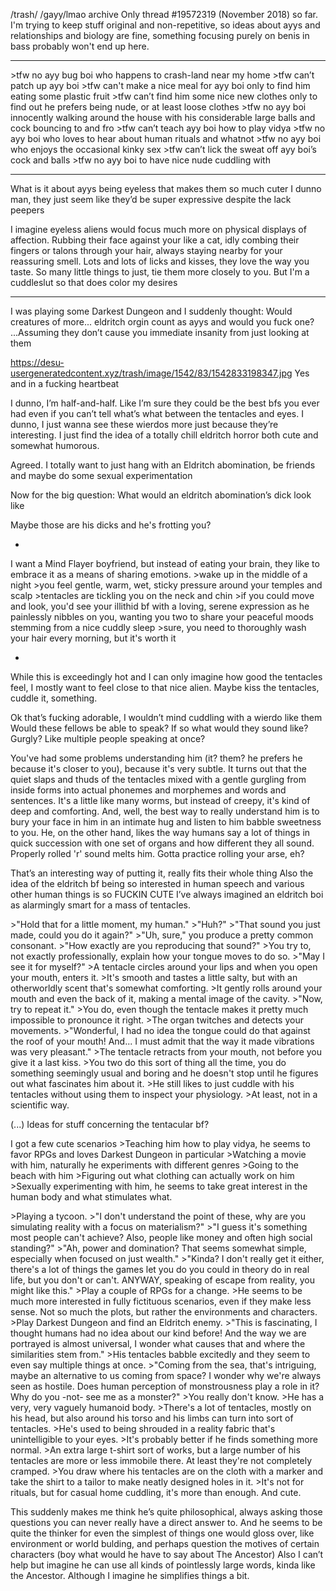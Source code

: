 /trash/ /gayy/lmao archive
Only thread #19572319 (November 2018) so far.
I'm trying to keep stuff original and non-repetitive, so ideas about ayys and relationships and biology are fine, something focusing purely on benis in bass probably won't end up here.

-----

\>tfw no ayy bug boi who happens to crash-land near my home
\>tfw can’t patch up ayy boi
\>tfw can't make a nice meal for ayy boi only to find him eating some plastic fruit
\>tfw can’t find him some nice new clothes only to find out he prefers being nude, or at least loose clothes
\>tfw no ayy boi innocently walking around the house with his considerable large balls and cock bouncing to and fro
\>tfw can’t teach ayy boi how to play vidya
\>tfw no ayy boi who loves to hear about human rituals and whatnot
\>tfw no ayy boi who enjoys the occasional kinky sex
\>tfw can’t lick the sweat off ayy boi’s cock and balls
\>tfw no ayy boi to have nice nude cuddling with

---

What is it about ayys being eyeless that makes them so much cuter
I dunno man, they just seem like they’d be super expressive despite the lack peepers

I imagine eyeless aliens would focus much more on physical displays of affection. Rubbing their face against your like a cat, idly combing their fingers or talons through your hair, always staying nearby for your reassuring smell. Lots and lots of licks and kisses, they love the way you taste. So many little things to just, tie them more closely to you. But I'm a cuddleslut so that does color my desires 

---

I was playing some Darkest Dungeon and I suddenly thought:
Would creatures of more... eldritch orgin count as ayys and would you fuck one?
...Assuming they don’t cause you immediate insanity from just looking at them 

https://desu-usergeneratedcontent.xyz/trash/image/1542/83/1542833198347.jpg
Yes and in a fucking heartbeat

I dunno, I’m half-and-half.
Like I’m sure they could be the best bfs you ever had even if you can’t tell what’s what between the tentacles and eyes.
I dunno, I just wanna see these wierdos more just because they’re interesting.
I just find the idea of a totally chill eldritch horror both cute and somewhat humorous. 

Agreed. I totally want to just hang with an Eldritch abomination, be friends and maybe do some sexual experimentation 

Now for the big question: What would an eldritch abomination’s dick look like 

Maybe those are his dicks and he's frotting you?

-

I want a Mind Flayer boyfriend, but instead of eating your brain, they like to embrace it as a means of sharing emotions.
\>wake up in the middle of a night
\>you feel gentle, warm, wet, sticky pressure around your temples and scalp
\>tentacles are tickling you on the neck and chin
\>if you could move and look, you'd see your illithid bf with a loving, serene expression as he painlessly nibbles on you, wanting you two to share your peaceful moods stemming from a nice cuddly sleep
\>sure, you need to thoroughly wash your hair every morning, but it's worth it

-

While this is exceedingly hot and I can only imagine how good the tentacles feel, I mostly want to feel close to that nice alien. Maybe kiss the tentacles, cuddle it, something. 

Ok that’s fucking adorable, I wouldn’t mind cuddling with a wierdo like them
Would these fellows be able to speak? If so what would they sound like? Gurgly? Like multiple people speaking at once?

You've had some problems understanding him (it? them? he prefers he because it's closer to you), because it's very subtle. It turns out that the quiet slaps and thuds of the tentacles mixed with a gentle gurgling from inside forms into actual phonemes and morphemes and words and sentences. It's a little like many worms, but instead of creepy, it's kind of deep and comforting. And, well, the best way to really understand him is to bury your face in him in an intimate hug and listen to him babble sweetness to you.
He, on the other hand, likes the way humans say a lot of things in quick succession with one set of organs and how different they all sound. Properly rolled 'r' sound melts him. Gotta practice rolling your arse, eh?

That’s an interesting way of putting it, really fits their whole thing
Also the idea of the eldritch bf being so interested in human speech and various other human things is so FUCKIN CUTE
I’ve always imagined an eldritch boi as alarmingly smart for a mass of tentacles. 

  \>"Hold that for a little moment, my human."
  \>"Huh?"
  \>"That sound you just made, could you do it again?"
  \>"Uh, sure," you produce a pretty common consonant.
  \>"How exactly are you reproducing that sound?"
  \>You try to, not exactly professionally, explain how your tongue moves to do so.
  \>"May I see it for myself?"
  \>A tentacle circles around your lips and when you open your mouth, enters it.
  \>It's smooth and tastes a little salty, but with an otherworldly scent that's somewhat comforting.
  \>It gently rolls around your mouth and even the back of it, making a mental image of the cavity.
  \>"Now, try to repeat it."
  \>You do, even though the tentacle makes it pretty much impossible to pronounce it right.
  \>The organ twitches and detects your movements.
  \>"Wonderful, I had no idea the tongue could do that against the roof of your mouth! And... I must admit that the way it made vibrations was very pleasant."
  \>The tentacle retracts from your mouth, not before you give it a last kiss.
  \>You two do this sort of thing all the time, you do something seemingly usual and boring and he doesn't stop until he figures out what fascinates him about it.
  \>He still likes to just cuddle with his tentacles without using them to inspect your physiology.
  \>At least, not in a scientific way.

(...) Ideas for stuff concerning the tentacular bf? 

I got a few cute scenarios
\>Teaching him how to play vidya, he seems to favor RPGs and loves Darkest Dungeon in particular
\>Watching a movie with him, naturally he experiments with different genres
\>Going to the beach with him
\>Figuring out what clothing can actually work on him
\>Sexually experimenting with him, he seems to take great interest in the human body and what stimulates what.

  \>Playing a tycoon.
  \>"I don't understand the point of these, why are you simulating reality with a focus on materialism?"
  \>"I guess it's something most people can't achieve? Also, people like money and often high social standing?"
  \>"Ah, power and domination? That seems somewhat simple, especially when focused on just wealth."
  \>"Kinda? I don't really get it either, there's a lot of things the games let you do you could in theory do in real life, but you don't or can't. ANYWAY, speaking of escape from reality, you might like this."
  \>Play a couple of RPGs for a change.
  \>He seems to be much more interested in fully fictituous scenarios, even if they make less sense. Not so much the plots, but rather the environments and characters.
  \>Play Darkest Dungeon and find an Eldritch enemy.
  \>"This is fascinating, I thought humans had no idea about our kind before! And the way we are portrayed is almost universal, I wonder what causes that and where the similarities stem from."
  \>His tentacles babble excitedly and they seem to even say multiple things at once.
  \>"Coming from the sea, that's intriguing, maybe an alternative to us coming from space? I wonder why we're always seen as hostile. Does human perception of monstrousness play a role in it? Why do you -not- see me as a monster?"
  \>You really don't know.
    \>He has a very, very vaguely humanoid body.
  \>There's a lot of tentacles, mostly on his head, but also around his torso and his limbs can turn into sort of tentacles.
  \>He's used to being shrouded in a reality fabric that's unintelligible to your eyes.
  \>It's probably better if he finds something more normal.
  \>An extra large t-shirt sort of works, but a large number of his tentacles are more or less immobile there. At least they're not completely cramped.
  \>You draw where his tentacles are on the cloth with a marker and take the shirt to a tailor to make neatly designed holes in it.
  \>It's not for rituals, but for casual home cuddling, it's more than enough. And cute.

This suddenly makes me think he’s quite philosophical, always asking those questions you can never really have a direct answer to.
And he seems to be quite the thinker for even the simplest of things one would gloss over, like environment or world bulding, and perhaps question the motives of certain characters (boy what would he have to say about The Ancestor)
Also I can’t help but imagine he can use all kinds of pointlessly large words, kinda like the Ancestor. Although I imagine he simplifies things a bit.

